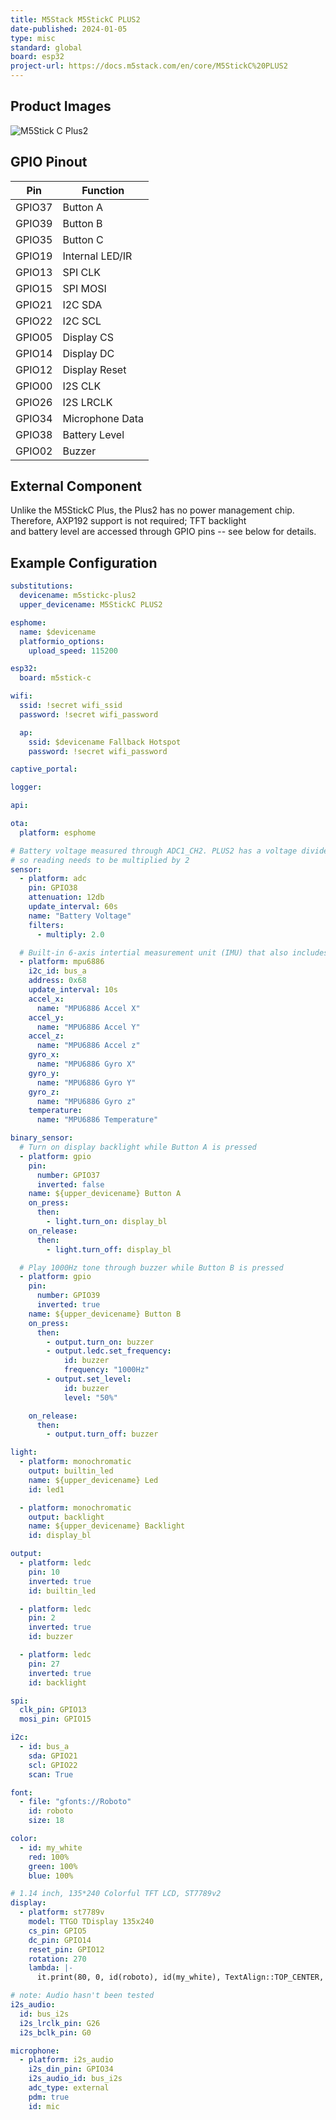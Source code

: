 ```yaml
---
title: M5Stack M5StickC PLUS2
date-published: 2024-01-05
type: misc
standard: global
board: esp32
project-url: https://docs.m5stack.com/en/core/M5StickC%20PLUS2
---
```


## Product Images

![M5Stick C Plus2](m5stickcplus2.png "M5Stick C Plus2")

## GPIO Pinout

| Pin    | Function        |
| ------ | --------------- |
| GPIO37 | Button A        |
| GPIO39 | Button B        |
| GPIO35 | Button C        |
| GPIO19 | Internal LED/IR |
| GPIO13 | SPI CLK         |
| GPIO15 | SPI MOSI        |
| GPIO21 | I2C SDA         |
| GPIO22 | I2C SCL         |
| GPIO05 | Display CS      |
| GPIO14 | Display DC      |
| GPIO12 | Display Reset   |
| GPIO00 | I2S CLK         |
| GPIO26 | I2S LRCLK       |
| GPIO34 | Microphone Data |
| GPIO38 | Battery Level   |
| GPIO02 | Buzzer          |

## External Component

Unlike the M5StickC Plus, the Plus2 has no power management chip. Therefore, AXP192 support is not required; TFT
backlight  
and battery level are accessed through GPIO pins -- see below for details.

## Example Configuration

```yml
substitutions:
  devicename: m5stickc-plus2
  upper_devicename: M5StickC PLUS2

esphome:
  name: $devicename
  platformio_options:
    upload_speed: 115200

esp32:
  board: m5stick-c

wifi:
  ssid: !secret wifi_ssid
  password: !secret wifi_password

  ap:
    ssid: $devicename Fallback Hotspot
    password: !secret wifi_password

captive_portal:

logger:

api:

ota:
  platform: esphome

# Battery voltage measured through ADC1_CH2. PLUS2 has a voltage divider,
# so reading needs to be multiplied by 2
sensor:
  - platform: adc
    pin: GPIO38
    attenuation: 12db
    update_interval: 60s
    name: "Battery Voltage"
    filters:
      - multiply: 2.0

  # Built-in 6-axis intertial measurement unit (IMU) that also includes a temperature sensor
  - platform: mpu6886
    i2c_id: bus_a
    address: 0x68
    update_interval: 10s
    accel_x:
      name: "MPU6886 Accel X"
    accel_y:
      name: "MPU6886 Accel Y"
    accel_z:
      name: "MPU6886 Accel z"
    gyro_x:
      name: "MPU6886 Gyro X"
    gyro_y:
      name: "MPU6886 Gyro Y"
    gyro_z:
      name: "MPU6886 Gyro z"
    temperature:
      name: "MPU6886 Temperature"

binary_sensor:
  # Turn on display backlight while Button A is pressed
  - platform: gpio
    pin:
      number: GPIO37
      inverted: false
    name: ${upper_devicename} Button A
    on_press:
      then:
        - light.turn_on: display_bl
    on_release:
      then:
        - light.turn_off: display_bl

  # Play 1000Hz tone through buzzer while Button B is pressed
  - platform: gpio
    pin:
      number: GPIO39
      inverted: true
    name: ${upper_devicename} Button B
    on_press:
      then:
        - output.turn_on: buzzer
        - output.ledc.set_frequency:
            id: buzzer
            frequency: "1000Hz"
        - output.set_level:
            id: buzzer
            level: "50%"

    on_release:
      then:
        - output.turn_off: buzzer

light:
  - platform: monochromatic
    output: builtin_led
    name: ${upper_devicename} Led
    id: led1

  - platform: monochromatic
    output: backlight
    name: ${upper_devicename} Backlight
    id: display_bl

output:
  - platform: ledc
    pin: 10
    inverted: true
    id: builtin_led

  - platform: ledc
    pin: 2
    inverted: true
    id: buzzer

  - platform: ledc
    pin: 27
    inverted: true
    id: backlight

spi:
  clk_pin: GPIO13
  mosi_pin: GPIO15

i2c:
  - id: bus_a
    sda: GPIO21
    scl: GPIO22
    scan: True

font:
  - file: "gfonts://Roboto"
    id: roboto
    size: 18

color:
  - id: my_white
    red: 100%
    green: 100%
    blue: 100%

# 1.14 inch, 135*240 Colorful TFT LCD, ST7789v2
display:
  - platform: st7789v
    model: TTGO TDisplay 135x240
    cs_pin: GPIO5
    dc_pin: GPIO14
    reset_pin: GPIO12
    rotation: 270
    lambda: |-
      it.print(80, 0, id(roboto), id(my_white), TextAlign::TOP_CENTER, "M5Stick Test");

# note: Audio hasn't been tested
i2s_audio:
  id: bus_i2s
  i2s_lrclk_pin: G26
  i2s_bclk_pin: G0

microphone:
  - platform: i2s_audio
    i2s_din_pin: GPIO34
    i2s_audio_id: bus_i2s
    adc_type: external
    pdm: true
    id: mic
```

